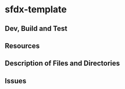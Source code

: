 # sfdx-template

## Dev, Build and Test


## Resources


## Description of Files and Directories


## Issues


